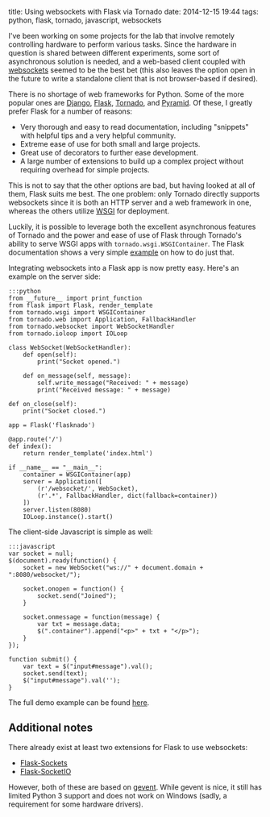 title: Using websockets with Flask via Tornado
date: 2014-12-15 19:44
tags: python, flask, tornado, javascript, websockets

I've been working on some projects for the lab that involve remotely
controlling hardware to perform various tasks. Since the hardware in
question is shared between different experiments, some sort of
asynchronous solution is needed, and a web-based client coupled with
[websockets][] seemed to be the best bet (this also leaves the option
open in the future to write a standalone client that is not
browser-based if desired).

There is no shortage of web frameworks for Python. Some of the more
popular ones are [Django][], [Flask][], [Tornado][], and
[Pyramid][]. Of these, I greatly prefer Flask for a number of reasons:

* Very thorough and easy to read documentation, including "snippets"
  with helpful tips and a very helpful community.
* Extreme ease of use for both small and large projects.
* Great use of decorators to further ease development.
* A large number of extensions to build up a complex project without
  requiring overhead for simple projects.

This is not to say that the other options are bad, but having looked
at all of them, Flask suits me best. The one problem: only Tornado
directly supports websockets since it is both an HTTP server and a web
framework in one, whereas the others utilize [WSGI][] for deployment.

Luckily, it is possible to leverage both the excellent asynchronous
features of Tornado and the power and ease of use of Flask through
Tornado's ability to serve WSGI apps with
`tornado.wsgi.WSGIContainer`. The Flask documentation shows a very
simple
[example](http://flask.pocoo.org/docs/0.10/deploying/wsgi-standalone/#tornado)
on how to do just that.

Integrating websockets into a Flask app is now pretty easy. Here's an
example on the server side:

	:::python
	from __future__ import print_function
	from flask import Flask, render_template
	from tornado.wsgi import WSGIContainer
	from tornado.web import Application, FallbackHandler
	from tornado.websocket import WebSocketHandler
	from tornado.ioloop import IOLoop
	
	class WebSocket(WebSocketHandler):
		def open(self):
			print("Socket opened.")
	
	    def on_message(self, message):
			self.write_message("Received: " + message)
			print("Received message: " + message)
			
	def on_close(self):
		print("Socket closed.")
		
	app = Flask('flasknado')

	@app.route('/')
	def index():
		return render_template('index.html')
		
	if __name__ == "__main__":
		container = WSGIContainer(app)
		server = Application([
			(r'/websocket/', WebSocket),
			(r'.*', FallbackHandler, dict(fallback=container))
		])
		server.listen(8080)
		IOLoop.instance().start()

The client-side Javascript is simple as well:

	:::javascript
	var socket = null;
	$(document).ready(function() {
		socket = new WebSocket("ws://" + document.domain + ":8080/websocket/");

	    socket.onopen = function() {
			socket.send("Joined");
		}
		
		socket.onmessage = function(message) {
			var txt = message.data;
			$(".container").append("<p>" + txt + "</p>");
		}
	});
	
	function submit() {
		var text = $("input#message").val();
		socket.send(text);
		$("input#message").val('');
	}

The full demo example can be found
[here](https://github.com/mivade/flasknado).

## Additional notes ##

There already exist at least two extensions for Flask to use
websockets:

* [Flask-Sockets](https://github.com/kennethreitz/flask-sockets)
* [Flask-SocketIO](https://github.com/miguelgrinberg/Flask-SocketIO)

However, both of these are based on
[gevent](http://gevent.org/). While gevent is nice, it still has
limited Python 3 support and does not work on Windows (sadly, a
requirement for some hardware drivers).

[websockets]: https://en.wikipedia.org/wiki/WebSocket
[Django]: https://www.djangoproject.com/
[Flask]: http://flask.pocoo.org/
[Tornado]: http://tornadoweb.org/
[Pyramid]: http://www.pylonsproject.org/
[WSGI]: https://en.wikipedia.org/wiki/Web_Server_Gateway_Interface
